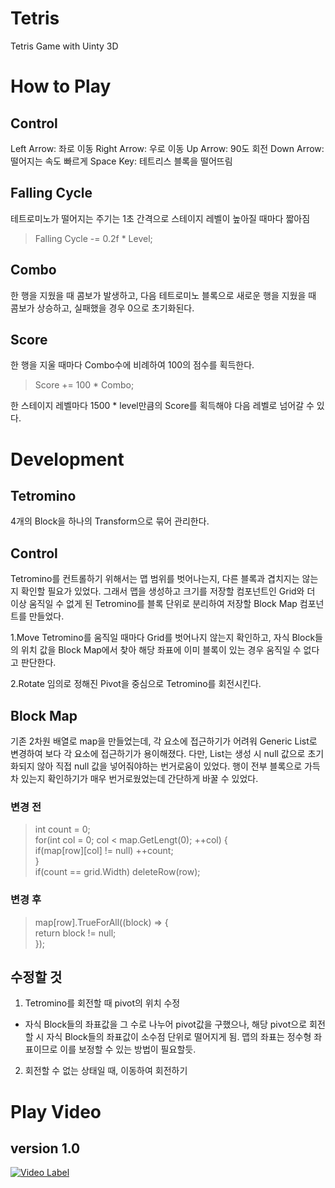 # Tetris
Tetris Game with Uinty 3D

# How to Play
## Control
Left Arrow: 좌로 이동
Right Arrow: 우로 이동
Up Arrow: 90도 회전
Down Arrow: 떨어지는 속도 빠르게
Space Key: 테트리스 블록을 떨어뜨림

## Falling Cycle
테트로미노가 떨어지는 주기는 1초 간격으로 스테이지 레벨이 높아질 때마다 짧아짐
>Falling Cycle -= 0.2f * Level; 

## Combo
한 행을 지웠을 때 콤보가 발생하고, 다음 테트로미노 블록으로 
새로운 행을 지웠을 때 콤보가 상승하고, 실패했을 경우 0으로 초기화된다.

## Score
한 행을 지울 때마다 Combo수에 비례하여 100의 점수를 획득한다.
>Score += 100 * Combo;

한 스테이지 레벨마다 1500 * level만큼의 Score를 획득해야 다음 레벨로
넘어갈 수 있다.

# Development
## Tetromino
4개의 Block을 하나의 Transform으로 묶어 관리한다.

## Control
Tetromino를 컨트롤하기 위해서는 맵 범위를 벗어나는지, 
다른 블록과 겹치지는 않는지 확인할 필요가 있었다. 그래서 맵을 생성하고 크기를 저장할 컴포넌트인 Grid와
더 이상 움직일 수 없게 된 Tetromino를 블록 단위로 분리하여 저장할 Block Map 컴포넌트를 만들었다.

1.Move
Tetromino를 움직일 때마다 Grid를 벗어나지 않는지 확인하고, 자식 Block들의 위치 값을 Block Map에서 찾아
해당 좌표에 이미 블록이 있는 경우 움직일 수 없다고 판단한다.

2.Rotate
임의로 정해진 Pivot을 중심으로 Tetromino를 회전시킨다.

## Block Map
기존 2차원 배열로 map을 만들었는데, 각 요소에 접근하기가 어려워 Generic List로 변경하여 
보다 각 요소에 접근하기가 용이해졌다. 다만, List는 생성 시 null 값으로 초기화되지 않아 직접 null 값을 넣어줘야하는 번거로움이 있었다. 
행이 전부 블록으로 가득 차 있는지 확인하기가 매우 번거로웠었는데 간단하게 바꿀 수 있었다.

### 변경 전
>int count = 0;  
for(int col = 0; col < map.GetLengt(0); ++col) {  
  if(map[row][col] != null) ++count;  
}  
if(count == grid.Width) deleteRow(row);  

### 변경 후
>map[row].TrueForAll((block) => {  
  return block != null;  
});    

## 수정할 것
1. Tetromino를 회전할 때 pivot의 위치 수정
- 자식 Block들의 좌표값을 그 수로 나누어 pivot값을 구했으나, 해당 pivot으로 회전할 시
자식 Block들의 좌표값이 소수점 단위로 떨어지게 됨. 맵의 좌표는 정수형 좌표이므로 이를 보정할 수 있는 방법이 필요할듯.
2. 회전할 수 없는 상태일 때, 이동하여 회전하기

# Play Video
## version 1.0
[![Video Label](https://img.youtube.com/vi/JfV1ewq8hU8/0.jpg)](https://youtu.be/JfV1ewq8hU8)
